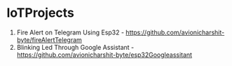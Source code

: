 # IoTProjects
1. Fire Alert on Telegram Using Esp32 - https://github.com/avionicharshit-byte/fireAlertTelegram
2. Blinking Led Through Google Assistant - https://github.com/avionicharshit-byte/esp32Googleassitant
